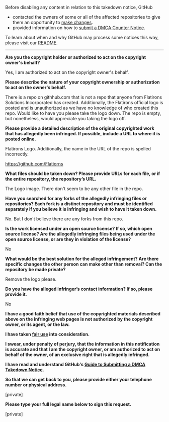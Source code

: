 Before disabling any content in relation to this takedown notice, GitHub
- contacted the owners of some or all of the affected repositories to give them an opportunity to [make changes](https://docs.github.com/en/github/site-policy/dmca-takedown-policy#a-how-does-this-actually-work).
- provided information on how to [submit a DMCA Counter Notice](https://docs.github.com/en/articles/guide-to-submitting-a-dmca-counter-notice).

To learn about when and why GitHub may process some notices this way, please visit our [README](https://github.com/github/dmca/blob/master/README.md#anatomy-of-a-takedown-notice).

---

**Are you the copyright holder or authorized to act on the copyright owner's behalf?**

Yes, I am authorized to act on the copyright owner's behalf.

**Please describe the nature of your copyright ownership or authorization to act on the owner's behalf.**

There is a repo on githhub.com that is not a repo that anyone from Flatirons Solutions Incorporated has created. Additionally, the Flatirons official logo is posted and is unauthorized as we have no knowledge of who created this repo. Would like to have you please take the logo down. The repo is empty, but nonetheless, would appreciate you taking the logo off.

**Please provide a detailed description of the original copyrighted work that has allegedly been infringed. If possible, include a URL to where it is posted online.**

Flatirons Logo. Additionally, the name in the URL of the repo is spelled incorrectly.

https://github.com/Flatiorns

**What files should be taken down? Please provide URLs for each file, or if the entire repository, the repository’s URL.**

The Logo image. There don't seem to be any other file in the repo.

**Have you searched for any forks of the allegedly infringing files or repositories? Each fork is a distinct repository and must be identified separately if you believe it is infringing and wish to have it taken down.**

No. But I don't believe there are any forks from this repo.

**Is the work licensed under an open source license? If so, which open source license? Are the allegedly infringing files being used under the open source license, or are they in violation of the license?**

No

**What would be the best solution for the alleged infringement? Are there specific changes the other person can make other than removal? Can the repository be made private?**

Remove the logo please.

**Do you have the alleged infringer’s contact information? If so, please provide it.**

No

**I have a good faith belief that use of the copyrighted materials described above on the infringing web pages is not authorized by the copyright owner, or its agent, or the law.**

**I have taken <a href="https://www.lumendatabase.org/topics/22">fair use</a> into consideration.**

**I swear, under penalty of perjury, that the information in this notification is accurate and that I am the copyright owner, or am authorized to act on behalf of the owner, of an exclusive right that is allegedly infringed.**

**I have read and understand GitHub's <a href="https://docs.github.com/articles/guide-to-submitting-a-dmca-takedown-notice/">Guide to Submitting a DMCA Takedown Notice</a>.**

**So that we can get back to you, please provide either your telephone number or physical address.**

[private]

**Please type your full legal name below to sign this request.**

[private]

